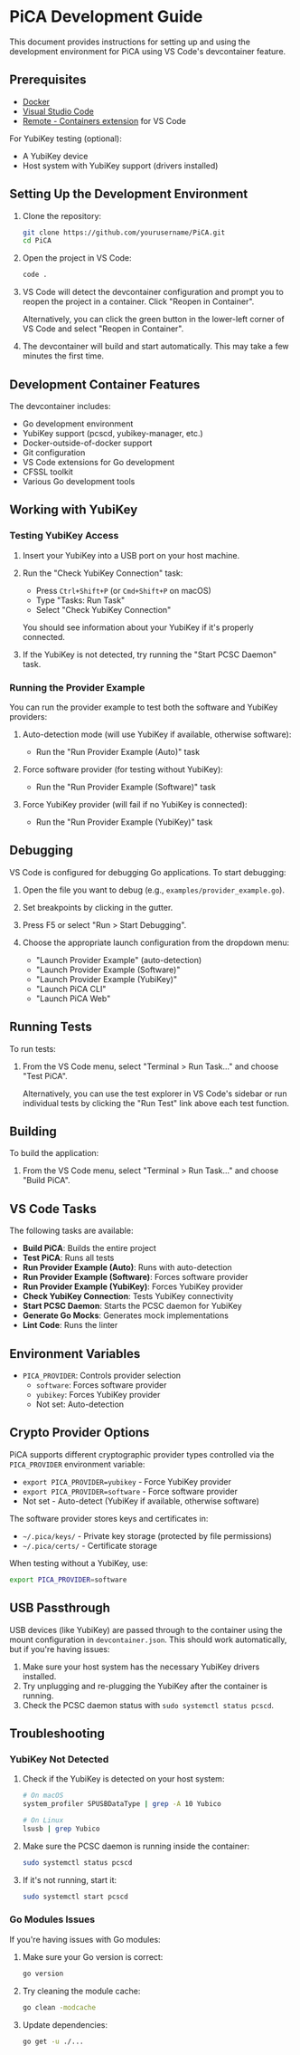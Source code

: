 # PiCA Development Guide

This document provides instructions for setting up and using the development environment for PiCA using VS Code's devcontainer feature.

## Prerequisites

- [Docker](https://www.docker.com/products/docker-desktop)
- [Visual Studio Code](https://code.visualstudio.com/)
- [Remote - Containers extension](https://marketplace.visualstudio.com/items?itemName=ms-vscode-remote.remote-containers) for VS Code

For YubiKey testing (optional):
- A YubiKey device
- Host system with YubiKey support (drivers installed)

## Setting Up the Development Environment

1. Clone the repository:
   ```bash
   git clone https://github.com/yourusername/PiCA.git
   cd PiCA
   ```

2. Open the project in VS Code:
   ```bash
   code .
   ```

3. VS Code will detect the devcontainer configuration and prompt you to reopen the project in a container. Click "Reopen in Container".

   Alternatively, you can click the green button in the lower-left corner of VS Code and select "Reopen in Container".

4. The devcontainer will build and start automatically. This may take a few minutes the first time.

## Development Container Features

The devcontainer includes:

- Go development environment
- YubiKey support (pcscd, yubikey-manager, etc.)
- Docker-outside-of-docker support
- Git configuration
- VS Code extensions for Go development
- CFSSL toolkit
- Various Go development tools

## Working with YubiKey

### Testing YubiKey Access

1. Insert your YubiKey into a USB port on your host machine.

2. Run the "Check YubiKey Connection" task:
   - Press `Ctrl+Shift+P` (or `Cmd+Shift+P` on macOS)
   - Type "Tasks: Run Task"
   - Select "Check YubiKey Connection"

   You should see information about your YubiKey if it's properly connected.

3. If the YubiKey is not detected, try running the "Start PCSC Daemon" task.

### Running the Provider Example

You can run the provider example to test both the software and YubiKey providers:

1. Auto-detection mode (will use YubiKey if available, otherwise software):
   - Run the "Run Provider Example (Auto)" task

2. Force software provider (for testing without YubiKey):
   - Run the "Run Provider Example (Software)" task

3. Force YubiKey provider (will fail if no YubiKey is connected):
   - Run the "Run Provider Example (YubiKey)" task

## Debugging

VS Code is configured for debugging Go applications. To start debugging:

1. Open the file you want to debug (e.g., `examples/provider_example.go`).

2. Set breakpoints by clicking in the gutter.

3. Press F5 or select "Run > Start Debugging".

4. Choose the appropriate launch configuration from the dropdown menu:
   - "Launch Provider Example" (auto-detection)
   - "Launch Provider Example (Software)"
   - "Launch Provider Example (YubiKey)"
   - "Launch PiCA CLI"
   - "Launch PiCA Web"

## Running Tests

To run tests:

1. From the VS Code menu, select "Terminal > Run Task..." and choose "Test PiCA".

   Alternatively, you can use the test explorer in VS Code's sidebar or run individual tests by clicking the "Run Test" link above each test function.

## Building

To build the application:

1. From the VS Code menu, select "Terminal > Run Task..." and choose "Build PiCA".

## VS Code Tasks

The following tasks are available:

- **Build PiCA**: Builds the entire project
- **Test PiCA**: Runs all tests
- **Run Provider Example (Auto)**: Runs with auto-detection
- **Run Provider Example (Software)**: Forces software provider
- **Run Provider Example (YubiKey)**: Forces YubiKey provider
- **Check YubiKey Connection**: Tests YubiKey connectivity
- **Start PCSC Daemon**: Starts the PCSC daemon for YubiKey
- **Generate Go Mocks**: Generates mock implementations
- **Lint Code**: Runs the linter

## Environment Variables

- `PICA_PROVIDER`: Controls provider selection
  - `software`: Forces software provider
  - `yubikey`: Forces YubiKey provider
  - Not set: Auto-detection

## Crypto Provider Options

PiCA supports different cryptographic provider types controlled via the `PICA_PROVIDER` environment variable:

- `export PICA_PROVIDER=yubikey` - Force YubiKey provider
- `export PICA_PROVIDER=software` - Force software provider
- Not set - Auto-detect (YubiKey if available, otherwise software)

The software provider stores keys and certificates in:
- `~/.pica/keys/` - Private key storage (protected by file permissions)
- `~/.pica/certs/` - Certificate storage

When testing without a YubiKey, use:

```bash
export PICA_PROVIDER=software
```

## USB Passthrough

USB devices (like YubiKey) are passed through to the container using the mount configuration in `devcontainer.json`. This should work automatically, but if you're having issues:

1. Make sure your host system has the necessary YubiKey drivers installed.
2. Try unplugging and re-plugging the YubiKey after the container is running.
3. Check the PCSC daemon status with `sudo systemctl status pcscd`.

## Troubleshooting

### YubiKey Not Detected

1. Check if the YubiKey is detected on your host system:
   ```bash
   # On macOS
   system_profiler SPUSBDataType | grep -A 10 Yubico
   
   # On Linux
   lsusb | grep Yubico
   ```

2. Make sure the PCSC daemon is running inside the container:
   ```bash
   sudo systemctl status pcscd
   ```

3. If it's not running, start it:
   ```bash
   sudo systemctl start pcscd
   ```

### Go Modules Issues

If you're having issues with Go modules:

1. Make sure your Go version is correct:
   ```bash
   go version
   ```

2. Try cleaning the module cache:
   ```bash
   go clean -modcache
   ```

3. Update dependencies:
   ```bash
   go get -u ./...
   ```
